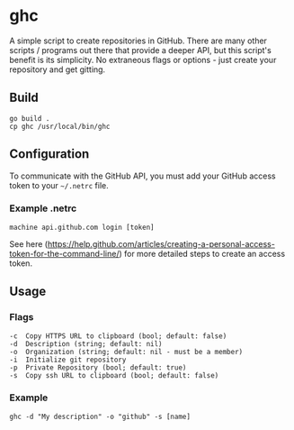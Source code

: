 # ghc

A simple script to create repositories in GitHub. There are many other scripts / programs out there that provide a deeper API, but this script's benefit is its simplicity. No extraneous flags or options - just create your repository and get gitting.

## Build

````
go build .
cp ghc /usr/local/bin/ghc
````

## Configuration

To communicate with the GitHub API, you must add your GitHub access token to your `~/.netrc` file.

### Example .netrc

````
machine api.github.com login [token]
````

See here (https://help.github.com/articles/creating-a-personal-access-token-for-the-command-line/) for more detailed steps to create an access token.

## Usage

### Flags

````
-c	Copy HTTPS URL to clipboard (bool; default: false)
-d	Description (string; default: nil)
-o	Organization (string; default: nil - must be a member)
-i	Initialize git repository
-p	Private Repository (bool; default: true)
-s	Copy ssh URL to clipboard (bool; default: false)
````

### Example

````
ghc -d "My description" -o "github" -s [name]
````

